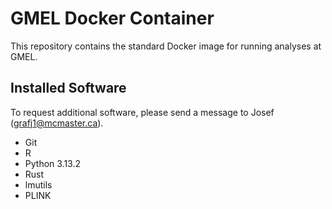 # GMEL Docker Container

This repository contains the standard Docker image for running analyses at GMEL.

## Installed Software
To request additional software, please send a message to Josef ([grafj1@mcmaster.ca](mailto:grafj1@mcmaster.ca)).
- Git
- R
- Python 3.13.2
- Rust
- lmutils
- PLINK
